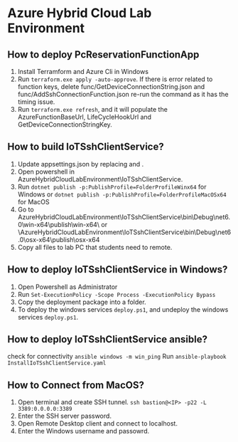 # Azure Hybrid Cloud Lab Environment

## How to deploy PcReservationFunctionApp
1. Install Terramform and Azure Cli in Windows
2. Run ```terraform.exe apply -auto-approve```. If there is error related to function keys, delete func/GetDeviceConnectionString.json and func/AddSshConnectionFunction.json re-run the command as it has the timing issue.
3. Run ```terraform.exe refresh```, and it will populate the AzureFunctionBaseUrl, LifeCycleHookUrl and GetDeviceConnectionStringKey.

## How to build IoTSshClientService?
1. Update appsettings.json by replacing <AzureFunctionBaseUrl> and <GetDeviceConnectionStringKey>.
2. Open powershell in AzureHybridCloudLabEnvironment\IoTSshClientService.
3. Run ```dotnet publish -p:PublishProfile=FolderProfileWinx64``` for Windows or ```dotnet publish -p:PublishProfile=FolderProfileMacOSx64``` for MacOS
4. Go to AzureHybridCloudLabEnvironment\IoTSshClientService\bin\Debug\net6.0\win-x64\publish\win-x64\ or \AzureHybridCloudLabEnvironment\IoTSshClientService\bin\Debug\net6.0\osx-x64\publish\osx-x64
5. Copy all files to lab PC that students need to remote.

## How to deploy IoTSshClientService in Windows?
1. Open Powershell as Administrator
2. Run ```Set-ExecutionPolicy -Scope Process -ExecutionPolicy Bypass```
3. Copy the deployment package into a folder.
4. To deploy the windows services  ```deploy.ps1```, and undeploy the windows services  ```deploy.ps1```.


## How to deploy IoTSshClientService ansible?
check for connectivity ```ansible windows -m win_ping```
Run ```ansible-playbook InstallIoTSshClientService.yaml```

## How to Connect from MacOS?
1. Open terminal and create SSH tunnel. ```ssh bastion@<IP> -p22 -L 3389:0.0.0.0:3389```
2. Enter the SSH server password.
3. Open Remote Desktop client and connect to localhost.
4. Enter the Windows username and passowrd.